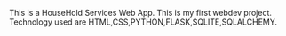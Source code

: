 This is a HouseHold Services Web App. This is my first webdev project. Technology used are HTML,CSS,PYTHON,FLASK,SQLITE,SQLALCHEMY.
